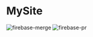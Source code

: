# MySite


![firebase-merge](https://github.com/kaiwork/fastevent-site/actions/workflows/firebase-hosting-merge.yml/badge.svg)
![firebase-pr](https://github.com/kaiwork/fastevent-site/actions/workflows/firebase-hosting-pull-request.yml/badge.svg)